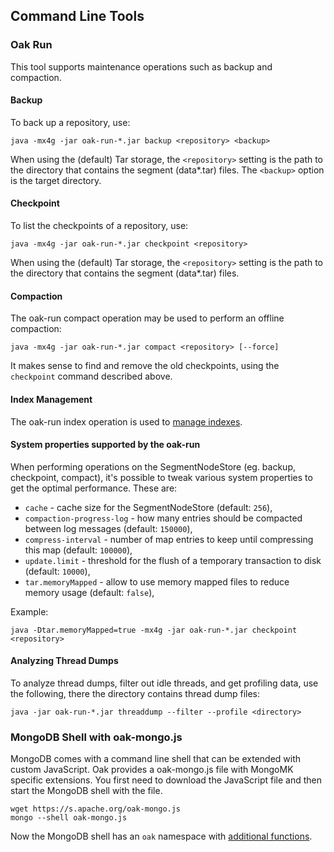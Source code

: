 <!--
   Licensed to the Apache Software Foundation (ASF) under one or more
   contributor license agreements.  See the NOTICE file distributed with
   this work for additional information regarding copyright ownership.
   The ASF licenses this file to You under the Apache License, Version 2.0
   (the "License"); you may not use this file except in compliance with
   the License.  You may obtain a copy of the License at

       http://www.apache.org/licenses/LICENSE-2.0

   Unless required by applicable law or agreed to in writing, software
   distributed under the License is distributed on an "AS IS" BASIS,
   WITHOUT WARRANTIES OR CONDITIONS OF ANY KIND, either express or implied.
   See the License for the specific language governing permissions and
   limitations under the License.
  -->

## Command Line Tools

### Oak Run

This tool supports maintenance operations such as backup and compaction.

#### Backup

To back up a repository, use:

    java -mx4g -jar oak-run-*.jar backup <repository> <backup>

When using the (default) Tar storage, the `<repository>` setting is the path to the directory
that contains the segment  (data*.tar) files.
The `<backup>` option is the target directory.

#### Checkpoint

To list the checkpoints of a repository, use:

    java -mx4g -jar oak-run-*.jar checkpoint <repository>

When using the (default) Tar storage, the `<repository>` setting is the path to the directory
that contains the segment  (data*.tar) files.

#### Compaction

The oak-run compact operation may be used to perform an offline compaction:

    java -mx4g -jar oak-run-*.jar compact <repository> [--force]

It makes sense to find and remove the old checkpoints, using the `checkpoint`
command described above.

#### Index Management

The oak-run index operation is used to [manage indexes](./query/index-management.html).

#### System properties supported by the oak-run

When performing operations on the SegmentNodeStore (eg. backup, checkpoint, compact), it's
possible to tweak various system properties to get the optimal performance. These are:

* `cache` - cache size for the SegmentNodeStore (default: `256`),
* `compaction-progress-log` - how many entries should be compacted between log messages (default: `150000`),
* `compress-interval` - number of map entries to keep until compressing this map (default: `100000`),
* `update.limit` - threshold for the flush of a temporary transaction to disk (default: `10000`),
* `tar.memoryMapped` - allow to use memory mapped files to reduce memory usage (default: `false`),

Example:

    java -Dtar.memoryMapped=true -mx4g -jar oak-run-*.jar checkpoint <repository>

#### Analyzing Thread Dumps ####

To analyze thread dumps, filter out idle threads, and get profiling data, use the following, there the directory contains thread dump files:

    java -jar oak-run-*.jar threaddump --filter --profile <directory>


### MongoDB Shell with oak-mongo.js

MongoDB comes with a command line shell that can be extended with custom
JavaScript. Oak provides a oak-mongo.js file with MongoMK specific extensions.
You first need to download the JavaScript file and then start the MongoDB shell
with the file.

    wget https://s.apache.org/oak-mongo.js
    mongo --shell oak-mongo.js
    
Now the MongoDB shell has an `oak` namespace with [additional functions](oak-mongo-js/oak.html).
